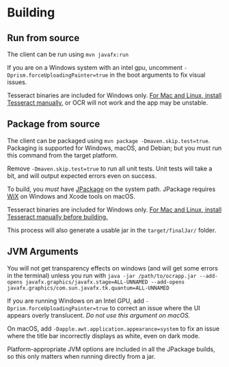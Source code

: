 # Building
## Run from source
The client can be run using `mvn javafx:run`

If you are on a Windows system with an intel gpu, uncomment `-Dprism.forceUploadingPainter=true` in the boot arguments to fix visual issues.

Tesseract binaries are included for Windows only.
[For Mac and Linux, install Tesseract manually,](https://tesseract-ocr.github.io/tessdoc/Installation.html)
or OCR will not work and the app may be unstable.

## Package from source
The client can be packaged using `mvn package -Dmaven.skip.test=true`. Packaging is supported for Windows, macOS, and Debian; but you must run this command from the target platform.

Remove `-Dmaven.skip.test=true` to run all unit tests. Unit tests will take a bit, and will output expected errors even on success.

To build, you _must_ have [JPackage](https://docs.oracle.com/en/java/javase/17/docs/specs/man/jpackage.html) on the system path.
JPackage requires [WiX](https://github.com/wixtoolset/wix3/releases) on Windows and Xcode tools on macOS.

Tesseract binaries are included for Windows only.
[For Mac and Linux, install Tesseract manually before building.](https://tesseract-ocr.github.io/tessdoc/Installation.html)

This process will also generate a usable jar in the `target/finalJar/` folder.

## JVM Arguments
You will not get transparency effects on windows (and will get some errors in the terminal) unless you run with
`java -jar /path/to/ocrapp.jar --add-opens javafx.graphics/javafx.stage=ALL-UNNAMED --add-opens javafx.graphics/com.sun.javafx.tk.quantum=ALL-UNNAMED`

If you are running Windows on an Intel GPU, add `-Dprism.forceUploadingPainter=true` to correct an issue where the UI appears overly translucent. _Do not use this argument on macOS._

On macOS, add `-Dapple.awt.application.appearance=system` to fix an issue where the title bar incorrectly displays as white, even on dark mode. 

Platform-appropriate JVM options are included in all the JPackage builds, so this only matters when running directly from a jar.